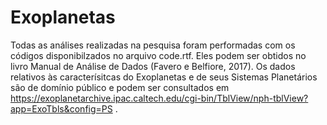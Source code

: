 # Exoplanetas
Todas as análises realizadas na pesquisa foram performadas com os códigos disponibilzados no arquivo code.rtf. Eles podem ser obtidos no livro Manual de Análise de Dados (Favero e Belfiore, 2017).
Os dados relativos às caracterísitcas do Exoplanetas e de seus Sistemas Planetários são de domínio público e podem ser consultados em https://exoplanetarchive.ipac.caltech.edu/cgi-bin/TblView/nph-tblView?app=ExoTbls&config=PS .
